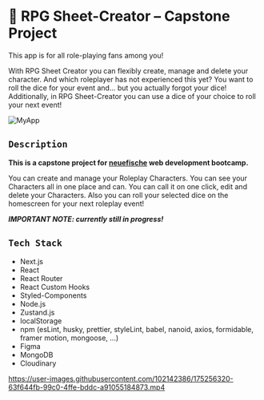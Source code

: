 # 🐉 RPG Sheet-Creator – Capstone Project

This app is for all role-playing fans among you! 

With RPG Sheet Creator you can flexibly create, manage and delete your character. And which roleplayer has not experienced this yet? You want to roll the dice for your event and... but you actually forgot your dice! Additionally, in RPG Sheet-Creator you can use a dice of your choice to roll your next event!

![MyApp](https://user-images.githubusercontent.com/102142386/175255022-79d2ef71-5626-49e5-aed4-db46f94fa7c0.png)

## `Description`

**This is a capstone project for [neuefische](https://www.neuefische.de/) web development bootcamp.**

You can create and manage your Roleplay Characters. You can see your Characters all in one place and can. You can call it on one click, edit and delete your Characters. Also you can roll your selected dice on the homescreen for your next roleplay event!


***IMPORTANT NOTE: currently still in progress!***


## `Tech Stack`

- Next.js
- React
- React Router
- React Custom Hooks
- Styled-Components
- Node.js
- Zustand.js
- localStorage
- npm (esLint, husky, prettier, styleLint, babel, nanoid, axios, formidable, framer motion, mongoose, ...)
- Figma
- MongoDB
- Cloudinary


https://user-images.githubusercontent.com/102142386/175256320-63f644fb-99c0-4ffe-bddc-a91055184873.mp4







